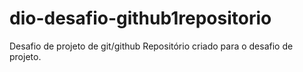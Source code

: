 # dio-desafio-github1repositorio
Desafio de projeto de git/github
Repositório criado para o desafio de projeto.
